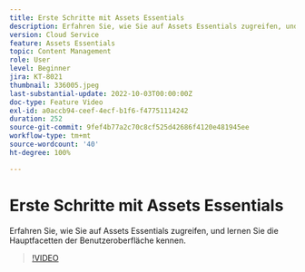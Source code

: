 ```yaml
---
title: Erste Schritte mit Assets Essentials
description: Erfahren Sie, wie Sie auf Assets Essentials zugreifen, und lernen Sie die Hauptfacetten der Benutzeroberfläche kennen.
version: Cloud Service
feature: Assets Essentials
topic: Content Management
role: User
level: Beginner
jira: KT-8021
thumbnail: 336005.jpeg
last-substantial-update: 2022-10-03T00:00:00Z
doc-type: Feature Video
exl-id: a0accb94-ceef-4ecf-b1f6-f47751114242
duration: 252
source-git-commit: 9fef4b77a2c70c8cf525d42686f4120e481945ee
workflow-type: tm+mt
source-wordcount: '40'
ht-degree: 100%

---
```


# Erste Schritte mit Assets Essentials

Erfahren Sie, wie Sie auf Assets Essentials zugreifen, und lernen Sie die Hauptfacetten der Benutzeroberfläche kennen.

>[!VIDEO](https://video.tv.adobe.com/v/336005?quality=12&learn=on)
